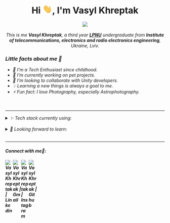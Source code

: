 <h1 align="center">Hi <img src="https://raw.githubusercontent.com/ABSphreak/ABSphreak/master/gifs/Hi.gif" width="30px">, I'm Vasyl Khreptak</h1>

<p align="center">
  <a href="https://github.com/Ratheshan03/readme-typing-svg"><img src="https://readme-typing-svg.herokuapp.com?lines=LPNU+Undergraduate;Unity+Game+Developer;Aspiring+Learner&center=true&width=500&height=50"></a>
</p>

<p align="center">
  <em>
    This is me <b>Vasyl Khreptak</b>, a third year <a href="https://lpnu.ua/"><b>LPNU</b></a> undergraduate from <b>Institute of telecommunications, electronics and radio electronics engineering</b>, Ukraine, Lviv.
    
</p>

  
  <h3>Little facts about me 🧑</h3>

- 🧞 I'm a Tech Enthusiast since childhood.
- 🔭 I’m currently working on pet projects.
- 👯 I’m looking to collaborate with Unity developers.
- 💡 Learning a new things is always a goal to me.
- ⚡ Fun fact: I love Photography, especially Astrophotography.
<br>

---

<details>
<summary>
  ✨ Tech stack currently using:
</summary>
   <br>
 
<code>C#</code>
<code>Unity</code>
<code>Git</code>
<code>Jetbrains Rider</code>
<code>Zenject</code>
<code>DoTween</code>
<code>CBA</code>
<code>Built-in/Universal Render Pipelines</code>
<code>Shader Graph</code>
<code>Google Firebase</code>
  
</details>
<br>

<details>
<summary>
  🌱 Looking forward to learn:
</summary>
   <br>
 
<code>Machine Learning/AI</code>
<code>ECS</code>
<code>Photon PUN 2/Mirror</code>
<code>Shader Lab / HLSL</code>
  
</details>
<br>

---

<h4> Connect with me🤝: <h4>
  </hr>
  <a href="https://www.linkedin.com/in/vasyl-khreptak-52aa70261/">
   <img align="left" alt="Vasyl Khreptak | Linkedin" width="24px" src="https://www.vectorlogo.zone/logos/linkedin/linkedin-icon.svg" />
  </a>
  <a href="mailto:vasylkhreptak12@gmail.com">
    <img align="left" alt="Vasyl Khreptak | Gmail" width="26px" src="https://www.vectorlogo.zone/logos/gmail/gmail-icon.svg" />
  </a>
  <a href="https://www.instagram.com/_feynom_/">
    <img align="left" alt="Vasyl Khreptak | Instagram" width="24px" src="https://www.vectorlogo.zone/logos/instagram/instagram-icon.svg" />
  </a>
   <a href="https://www.facebook.com/profile.php?id=100010075234246">
    <img align="left" alt="Vasyl Khreptak | Github" width="26px" src="https://www.vectorlogo.zone/logos/facebook/facebook-tile.svg" />
  </a>
  <br>
